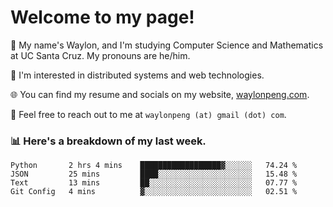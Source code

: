 # Welcome to my page! 

👋 My name's Waylon, and I'm studying Computer Science and Mathematics at UC Santa Cruz. My pronouns are he/him. 

💭 I'm interested in distributed systems and web technologies.

🌐 You can find my resume and socials on my website, [waylonpeng.com](https://www.waylonpeng.com).

📧 Feel free to reach out to me at `waylonpeng (at) gmail (dot) com`.

### 📊 Here's a breakdown of my last week.

<!--START_SECTION:waka-->
```text
Python       2 hrs 4 mins    ██████████████████▓░░░░░░   74.24 % 
JSON         25 mins         ████░░░░░░░░░░░░░░░░░░░░░   15.48 % 
Text         13 mins         ██░░░░░░░░░░░░░░░░░░░░░░░   07.77 % 
Git Config   4 mins          ▓░░░░░░░░░░░░░░░░░░░░░░░░   02.51 % 
```
<!--END_SECTION:waka-->
